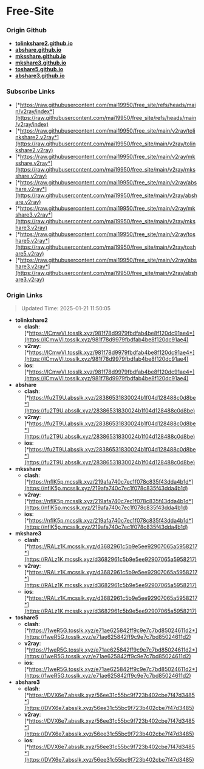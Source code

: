 # Free-Site

### Origin Github

- [**tolinkshare2.github.io**](https://github.com/tolinkshare2/tolinkshare2.github.io)
- [**abshare.github.io**](https://github.com/abshare/abshare.github.io)
- [**mksshare.github.io**](https://github.com/mksshare/mksshare.github.io)
- [**mkshare3.github.io**](https://github.com/mkshare3/mkshare3.github.io)
- [**toshare5.github.io**](https://github.com/toshare5/toshare5.github.io)
- [**abshare3.github.io**](https://github.com/abshare3/abshare3.github.io)

### Subscribe Links

- [*https://raw.githubusercontent.com/mai19950/free_site/refs/heads/main/v2ray/index*](https://raw.githubusercontent.com/mai19950/free_site/refs/heads/main/v2ray/index)
- [*https://raw.githubusercontent.com/mai19950/free_site/main/v2ray/tolinkshare2.v2ray*](https://raw.githubusercontent.com/mai19950/free_site/main/v2ray/tolinkshare2.v2ray)
- [*https://raw.githubusercontent.com/mai19950/free_site/main/v2ray/mksshare.v2ray*](https://raw.githubusercontent.com/mai19950/free_site/main/v2ray/mksshare.v2ray)
- [*https://raw.githubusercontent.com/mai19950/free_site/main/v2ray/abshare.v2ray*](https://raw.githubusercontent.com/mai19950/free_site/main/v2ray/abshare.v2ray)
- [*https://raw.githubusercontent.com/mai19950/free_site/main/v2ray/mkshare3.v2ray*](https://raw.githubusercontent.com/mai19950/free_site/main/v2ray/mkshare3.v2ray)
- [*https://raw.githubusercontent.com/mai19950/free_site/main/v2ray/toshare5.v2ray*](https://raw.githubusercontent.com/mai19950/free_site/main/v2ray/toshare5.v2ray)
- [*https://raw.githubusercontent.com/mai19950/free_site/main/v2ray/abshare3.v2ray*](https://raw.githubusercontent.com/mai19950/free_site/main/v2ray/abshare3.v2ray)

### Origin Links

> Updated Time: 2025-01-21 11:50:05

- **tolinkshare2**
  - **clash**: [*https://lCmwVl.tosslk.xyz/981f78d9979fbdfab4be8f120dc91ae4*](https://lCmwVl.tosslk.xyz/981f78d9979fbdfab4be8f120dc91ae4)
  - **v2ray**: [*https://lCmwVl.tosslk.xyz/981f78d9979fbdfab4be8f120dc91ae4*](https://lCmwVl.tosslk.xyz/981f78d9979fbdfab4be8f120dc91ae4)
  - **ios**: [*https://lCmwVl.tosslk.xyz/981f78d9979fbdfab4be8f120dc91ae4*](https://lCmwVl.tosslk.xyz/981f78d9979fbdfab4be8f120dc91ae4)
- **abshare**
  - **clash**: [*https://fu2T9U.absslk.xyz/28386531830024b1f04d128488c0d8be*](https://fu2T9U.absslk.xyz/28386531830024b1f04d128488c0d8be)
  - **v2ray**: [*https://fu2T9U.absslk.xyz/28386531830024b1f04d128488c0d8be*](https://fu2T9U.absslk.xyz/28386531830024b1f04d128488c0d8be)
  - **ios**: [*https://fu2T9U.absslk.xyz/28386531830024b1f04d128488c0d8be*](https://fu2T9U.absslk.xyz/28386531830024b1f04d128488c0d8be)
- **mksshare**
  - **clash**: [*https://nflK5p.mcsslk.xyz/219afa740c7ec1f078c835f43dda4b1d*](https://nflK5p.mcsslk.xyz/219afa740c7ec1f078c835f43dda4b1d)
  - **v2ray**: [*https://nflK5p.mcsslk.xyz/219afa740c7ec1f078c835f43dda4b1d*](https://nflK5p.mcsslk.xyz/219afa740c7ec1f078c835f43dda4b1d)
  - **ios**: [*https://nflK5p.mcsslk.xyz/219afa740c7ec1f078c835f43dda4b1d*](https://nflK5p.mcsslk.xyz/219afa740c7ec1f078c835f43dda4b1d)
- **mkshare3**
  - **clash**: [*https://RALz1K.mcsslk.xyz/d3682961c5b9e5ee92907065a5958217*](https://RALz1K.mcsslk.xyz/d3682961c5b9e5ee92907065a5958217)
  - **v2ray**: [*https://RALz1K.mcsslk.xyz/d3682961c5b9e5ee92907065a5958217*](https://RALz1K.mcsslk.xyz/d3682961c5b9e5ee92907065a5958217)
  - **ios**: [*https://RALz1K.mcsslk.xyz/d3682961c5b9e5ee92907065a5958217*](https://RALz1K.mcsslk.xyz/d3682961c5b9e5ee92907065a5958217)
- **toshare5**
  - **clash**: [*https://1weR5G.tosslk.xyz/e71ae625842ff9c9e7c7bd85024611d2*](https://1weR5G.tosslk.xyz/e71ae625842ff9c9e7c7bd85024611d2)
  - **v2ray**: [*https://1weR5G.tosslk.xyz/e71ae625842ff9c9e7c7bd85024611d2*](https://1weR5G.tosslk.xyz/e71ae625842ff9c9e7c7bd85024611d2)
  - **ios**: [*https://1weR5G.tosslk.xyz/e71ae625842ff9c9e7c7bd85024611d2*](https://1weR5G.tosslk.xyz/e71ae625842ff9c9e7c7bd85024611d2)
- **abshare3**
  - **clash**: [*https://DVX6e7.absslk.xyz/56ee31c55bc9f723b402cbe7f47d3485*](https://DVX6e7.absslk.xyz/56ee31c55bc9f723b402cbe7f47d3485)
  - **v2ray**: [*https://DVX6e7.absslk.xyz/56ee31c55bc9f723b402cbe7f47d3485*](https://DVX6e7.absslk.xyz/56ee31c55bc9f723b402cbe7f47d3485)
  - **ios**: [*https://DVX6e7.absslk.xyz/56ee31c55bc9f723b402cbe7f47d3485*](https://DVX6e7.absslk.xyz/56ee31c55bc9f723b402cbe7f47d3485)
